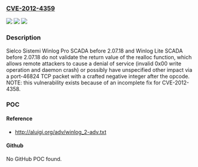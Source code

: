 ### [CVE-2012-4359](https://cve.mitre.org/cgi-bin/cvename.cgi?name=CVE-2012-4359)
![](https://img.shields.io/static/v1?label=Product&message=n%2Fa&color=blue)
![](https://img.shields.io/static/v1?label=Version&message=n%2Fa&color=blue)
![](https://img.shields.io/static/v1?label=Vulnerability&message=n%2Fa&color=brighgreen)

### Description

Sielco Sistemi Winlog Pro SCADA before 2.07.18 and Winlog Lite SCADA before 2.07.18 do not validate the return value of the realloc function, which allows remote attackers to cause a denial of service (invalid 0x00 write operation and daemon crash) or possibly have unspecified other impact via a port-46824 TCP packet with a crafted negative integer after the opcode.  NOTE: this vulnerability exists because of an incomplete fix for CVE-2012-4358.

### POC

#### Reference
- http://aluigi.org/adv/winlog_2-adv.txt

#### Github
No GitHub POC found.

